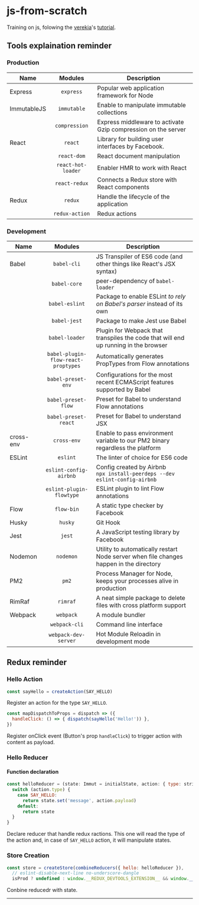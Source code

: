 # js-from-scratch
Training on js, folowing the [verekia][]'s [tutorial][].

## Tools explaination reminder

### Production

|Name       |Modules           |Description
|-----------|:----------------:|-----------
|Express    |`express`         |Popular web application framework for Node
|ImmutableJS|`immutable`       |Enable to manipulate immutable collections
|           |`compression`     |Express middleware to activate Gzip compression on the server
|React      |`react`           |Library for building user interfaces by Facebook.
|           |`react-dom`       |React document manipulation
|           |`react-hot-loader`|Enabler HMR to work with React
|           |`react-redux`     |Connects a Redux store with React components
|Redux      |`redux`           |Handle the lifecycle of the application
|           |`redux-action`    |Redux actions

### Development

|Name     |Modules                            |Description
|---------|:---------------------------------:|-----------
|Babel    |`babel-cli`                        |JS Transpiler of ES6 code (and other things like React's JSX syntax)
|         |`babel-core`                       |peer-dependency of `babel-loader`
|         |`babel-eslint`                     |Package to enable ESLint *to rely on Babel's parser* instead of its own
|         |`babel-jest`                       |Package to make Jest use Babel
|         |`babel-loader`                     |Plugin for Webpack that transpiles the code that will end up running in the browser
|         |`babel-plugin-flow-react-proptypes`|Automatically generates PropTypes from Flow annotations
|         |`babel-preset-env`                 |Configurations for the most recent ECMAScript features supported by Babel
|         |`babel-preset-flow`                |Preset for Babel to understand Flow annotations
|         |`babel-preset-react`               |Preset for Babel to understand JSX
|cross-env|`cross-env`                        |Enable to pass environment variable to our PM2 binary regardless the platform
|ESLint   |`eslint`                           |The linter of choice for ES6 code
|         |`eslint-config-airbnb`             |Config created by Airbnb<br/>`npx install-peerdeps --dev eslint-config-airbnb`
|         |`eslint-plugin-flowtype`           |ESLint plugin to lint Flow annotations
|Flow     |`flow-bin`                         |A static type checker by Facebook
|Husky    |`husky`                            |Git Hook
|Jest     |`jest`                             |A JavaScript testing library by Facebook
|Nodemon  |`nodemon`                          |Utility to automatically restart Node server when file changes happen in the directory|
|PM2      |`pm2`                              |Process Manager for Node, keeps your processes alive in production
|RimRaf   |`rimraf`                           |A neat simple package to delete files with cross platform support
|Webpack  |`webpack`                          |A module bundler
|         |`webpack-cli`                      |Command line interface
|         |`webpack-dev-server`               |Hot Module Reloadin in development mode

## Redux reminder

### Hello Action

```JavaScript
const sayHello = createAction(SAY_HELLO)
```

Register an action for the type `SAY_HELLO`.

```JavaScript
const mapDispatchToProps = dispatch => ({
  handleClick: () => { dispatch(sayHello('Hello!')) },
})
```

Register onClick event (Button's prop `handleClick`) to trigger action with content as payload.

### Hello Reducer

#### Function declaration

```JavaScript
const helloReducer = (state: Immut = initialState, action: { type: string, payload: any }) => {
  switch (action.type) {
    case SAY_HELLO:
      return state.set('message', action.payload)
    default:
      return state
  }
}
```

Declare reducer that handle redux ractions. This one will read the type of the action and, in case of `SAY_HELLO` action, it will manipulate states.

### Store Creation

```JavaScript
const store = createStore(combineReducers({ hello: helloReducer }),
  // eslint-disable-next-line no-underscore-dangle
  isProd ? undefined : window.__REDUX_DEVTOOLS_EXTENSION__ && window.__REDUX_DEVTOOLS_EXTENSION__())
```

Conbine reducedr with state.

---------------------------------------------------------

[verekia]:  https://github.com/verekia "Verakia GitHub page"
[tutorial]: https://github.com/verekia/js-stack-from-scratch/#javascript-stack-from-scratch "JavaScript Stack from Scratch"